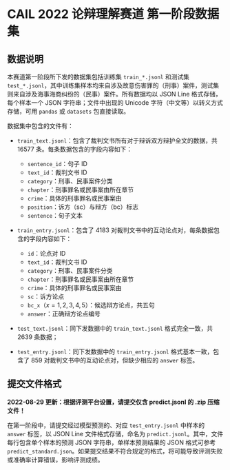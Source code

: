 # CAIL 2022 论辩理解赛道 第一阶段数据集

## 数据说明

本赛道第一阶段所下发的数据集包括训练集 `train_*.jsonl` 和测试集 `test_*.jsonl`，其中训练集样本均来自涉及故意伤害罪的（刑事）案件，测试集则来自涉及海事海商纠纷的（民事）案件。所有数据均以 JSON Line 格式存储，每个样本一个 JSON 字符串；文件中出现的 Unicode 字符（中文等）以转义方式存储，可用 `pandas` 或 `datasets` 包直接读取。

数据集中包含的文件有：

- `train_text.jsonl`：包含了裁判文书所有对于辩诉双方辩护全文的数据，共 $16577$ 条。每条数据包含的字段内容如下：
  - `sentence_id`：句子 ID
  - `text_id`：裁判文书 ID
  - `category`：刑事、民事案件分类
  - `chapter`：刑事罪名或民事案由所在章节
  - `crime`：具体的刑事罪名或民事案由
  - `position`：诉方（sc）与辩方（bc）标志
  - `sentence`：句子文本

- `train_entry.jsonl`：包含了 $4183$ 对裁判文书中的互动论点对，每条数据包含的字段内容如下：
  - `id`：论点对 ID
  - `text_id`：裁判文书 ID
  - `category`：刑事、民事案件分类
  - `chapter`：刑事罪名或民事案由所在章节
  - `crime`：具体的刑事罪名或民事案由
  - `sc`：诉方论点
  - `bc_x`（$x=1,2,3,4,5$）：候选辩方论点，共五句
  - `answer`：正确辩方论点编号

- `test_text.jsonl`：同下发数据中的 `train_text.jsonl` 格式完全一致，共 $2639$ 条数据；

- `test_entry.jsonl`：同下发数据中的 `train_entry.jsonl` 格式基本一致，包含了 $859$ 对裁判文书中的互动论点对，但缺少相应的 `answer` 标签。

## 提交文件格式

**2022-08-29 更新：根据评测平台设置，请提交仅含 predict.jsonl 的 .zip 压缩文件！**

在第一阶段中，请提交经过模型预测的、对应 `test_entry.jsonl` 中样本的 `answer` 标签，以 JSON Line 文件格式存储，命名为 `predict.jsonl`。其中，文件每行包含单个样本的预测 JSON 字符串，单样本预测结果的 JSON 格式可参考 `predict_standard.json`。如果提交结果不符合规定的格式，将可能导致评测失败或准确率计算错误，影响评测成绩。
